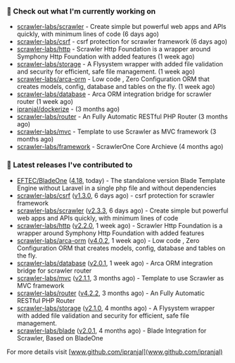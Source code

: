 ### 👷 Check out what I'm currently working on

- [scrawler-labs/scrawler](https://github.com/scrawler-labs/scrawler) - Create simple but powerful web apps and APIs quickly, with minimum lines of code (6 days ago)
- [scrawler-labs/csrf](https://github.com/scrawler-labs/csrf) - csrf protection for scrawler framework (6 days ago)
- [scrawler-labs/http](https://github.com/scrawler-labs/http) - Scrawler Http Foundation is a wrapper around Symphony Http Foundation with added features (1 week ago)
- [scrawler-labs/storage](https://github.com/scrawler-labs/storage) - A Flysystem wrapper with added file validation and security for efficient, safe file management. (1 week ago)
- [scrawler-labs/arca-orm](https://github.com/scrawler-labs/arca-orm) -  Low code , Zero Configuration ORM that creates models, config, database and tables on the fly. (1 week ago)
- [scrawler-labs/database](https://github.com/scrawler-labs/database) - Arca ORM integration bridge for scrawler router (1 week ago)
- [ipranjal/dockerize](https://github.com/ipranjal/dockerize) -  (3 months ago)
- [scrawler-labs/router](https://github.com/scrawler-labs/router) - An Fully Automatic RESTful PHP Router (3 months ago)
- [scrawler-labs/mvc](https://github.com/scrawler-labs/mvc) - Template to use Scrawler as MVC framework (3 months ago)
- [scrawler-labs/framework](https://github.com/scrawler-labs/framework) - ScrawlerOne Core Archieve (4 months ago)

### 🔭 Latest releases I've contributed to

- [EFTEC/BladeOne](https://github.com/EFTEC/BladeOne) ([4.18](https://github.com/EFTEC/BladeOne/releases/tag/4.18), today) - The standalone version Blade Template Engine without Laravel in a single php file and without dependencies
- [scrawler-labs/csrf](https://github.com/scrawler-labs/csrf) ([v1.3.0](https://github.com/scrawler-labs/csrf/releases/tag/v1.3.0), 6 days ago) - csrf protection for scrawler framework
- [scrawler-labs/scrawler](https://github.com/scrawler-labs/scrawler) ([v2.3.3](https://github.com/scrawler-labs/scrawler/releases/tag/v2.3.3), 6 days ago) - Create simple but powerful web apps and APIs quickly, with minimum lines of code
- [scrawler-labs/http](https://github.com/scrawler-labs/http) ([v2.2.0](https://github.com/scrawler-labs/http/releases/tag/v2.2.0), 1 week ago) - Scrawler Http Foundation is a wrapper around Symphony Http Foundation with added features
- [scrawler-labs/arca-orm](https://github.com/scrawler-labs/arca-orm) ([v4.0.2](https://github.com/scrawler-labs/arca-orm/releases/tag/v4.0.2), 1 week ago) -  Low code , Zero Configuration ORM that creates models, config, database and tables on the fly.
- [scrawler-labs/database](https://github.com/scrawler-labs/database) ([v2.0.1](https://github.com/scrawler-labs/database/releases/tag/v2.0.1), 1 week ago) - Arca ORM integration bridge for scrawler router
- [scrawler-labs/mvc](https://github.com/scrawler-labs/mvc) ([v2.1.1](https://github.com/scrawler-labs/mvc/releases/tag/v2.1.1), 3 months ago) - Template to use Scrawler as MVC framework
- [scrawler-labs/router](https://github.com/scrawler-labs/router) ([v4.2.2](https://github.com/scrawler-labs/router/releases/tag/v4.2.2), 3 months ago) - An Fully Automatic RESTful PHP Router
- [scrawler-labs/storage](https://github.com/scrawler-labs/storage) ([v2.1.0](https://github.com/scrawler-labs/storage/releases/tag/v2.1.0), 4 months ago) - A Flysystem wrapper with added file validation and security for efficient, safe file management.
- [scrawler-labs/blade](https://github.com/scrawler-labs/blade) ([v2.0.1](https://github.com/scrawler-labs/blade/releases/tag/v2.0.1), 4 months ago) - Blade Integration for Scrawler, Based on BladeOne

For more details visit [www.github.com/ipranjal](www.github.com/ipranjal)


